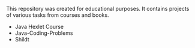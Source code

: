 This repository was created for educational purposes. It contains projects of various tasks from courses and books.
<ul>
<li>Java Hexlet Course</li>
<li>Java-Coding-Problems</li>
<li>Shildt</li>
</ul>

